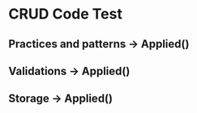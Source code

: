 # CRUD Code Test

## Practices and patterns -> Applied()
## Validations  -> Applied()
## Storage -> Applied()
